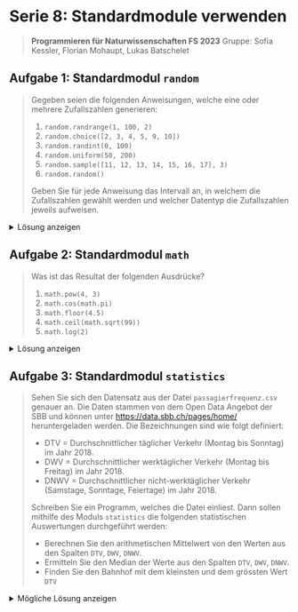 # Serie 8: Standardmodule verwenden

> **Programmieren für Naturwissenschaften FS 2023**
> Gruppe: Sofia Kessler, Florian Mohaupt, Lukas Batschelet

## Aufgabe 1: Standardmodul `random`
> Gegeben seien die folgenden Anweisungen, welche eine oder mehrere Zufallszahlen generieren:
>
> 1. `random.randrange(1, 100, 2)`
> 2. `random.choice([2, 3, 4, 5, 9, 10])`
> 3. `random.randint(0, 100)`
> 4. `random.uniform(50, 200)`
> 5. `random.sample([11, 12, 13, 14, 15, 16, 17], 3)`
> 6. `random.random()`
>
> Geben Sie für jede Anweisung das Intervall an, in welchem die Zufallszahlen gewählt werden und welcher Datentyp die Zufallszahlen jeweils aufweisen.

<details>
	<summary> Lösung anzeigen </summary>

1. `random.randrange(1, 100, 2)` generiert eine Zufallszahl zwischen 1 und 100 (exklusive) mit einer Schrittweite von 2 (also nur ungerade Zahlen). Der Datentyp ist `int`.
2. `random.choice([2, 3, 4, 5, 9, 10])` generiert eine Zufallszahl aus der Liste. Der Datentyp ist `int`.
3. `random.randint(0, 100)` generiert eine Zufallszahl zwischen 0 und 100 (inklusive). Der Datentyp ist `int`.
4. `random.uniform(50, 200)` generiert eine Zufallszahl zwischen 50 und 200 (inklusive). Der Datentyp ist `float`.
5. `random.sample([11, 12, 13, 14, 15, 16, 17], 3)` generiert eine Liste mit 3 Zufallszahlen aus der Liste. Der Datentyp ist `list`.
6. `random.random()` generiert eine Zufallszahl zwischen 0 und 1 (exklusive). Der Datentyp ist `float`.

</details>

## Aufgabe 2: Standardmodul `math`

> Was ist das Resultat der folgenden Ausdrücke?
>
> 1. `math.pow(4, 3)`
> 2. `math.cos(math.pi)`
> 3. `math.floor(4.5)`
> 4. `math.ceil(math.sqrt(99))`
> 5. `math.log(2)`

<details>
	<summary> Lösung anzeigen </summary>

1. `math.pow(4, 3)` ist gleich 4<sup>3</sup> = 64
2. `math.cos(math.pi)` ist gleich cos(&pi;) = -1
3. `math.floor(4.5)` ist gleich &lfloor;4.5&rfloor; = 4
4. `math.ceil(math.sqrt(99))` ist gleich &lceil;&radic;99&rceil; = 10
5. `math.log(2)` ist gleich ln(2) = 0.6931471805599453

</details>

## Aufgabe 3: Standardmodul `statistics`

> Sehen Sie sich den Datensatz aus der Datei `passagierfrequenz.csv` genauer an. Die Daten stammen von dem Open Data Angebot der SBB und können unter https://data.sbb.ch/pages/home/ heruntergeladen werden. Die Bezeichnungen sind wie folgt definiert:
> 
> - DTV = Durchschnittlicher täglicher Verkehr (Montag bis Sonntag) im Jahr 2018.
> - DWV = Durchschnittlicher werktäglicher Verkehr (Montag bis Freitag) im Jahr 2018.
> - DNWV = Durchschnittlicher nicht-werktäglicher Verkehr (Samstage, Sonntage, Feiertage) im Jahr 2018.
> 
> Schreiben Sie ein Programm, welches die Datei einliest. Dann sollen mithilfe des Moduls `statistics` die folgenden statistischen Auswertungen durchgeführt werden:
>
> - Berechnen Sie den arithmetischen Mittelwert von den Werten aus den Spalten `DTV`, `DWV`, `DNWV`.
> - Ermitteln Sie den Median der Werte aus den Spalten `DTV`, `DWV`, `DNWV`.
> - Finden Sie den Bahnhof mit dem kleinsten und dem grössten Wert `DTV`

<details>
	<summary> Mögliche Lösung anzeigen </summary>

- **Bemerkung:** Die Datei `passagierfrequenz.csv` muss im gleichen Verzeichnis wie das Python-Skript liegen.
- Diese Lösung funktioniert zwar, ist aber nicht besonders elegant. Es gibt sicherlich bessere, und vor allem übersichtlichere Lösungen.

```python
import statistics

file_name = "passagierfrequenz.csv"

# Datei lesen
with open(file_name, "r") as file:
    content = file.read()
    print(content)

# leere listen für die werte aus der Datei erstellen
dtv_values = []
dwv_values = []
dnwv_values = []
name_values = []

with open(file_path, "r") as file:
    # Die erste Zeile lesen (Header)
    header_line = file.readline()
    # Header-Zeile am Komma aufteilen
    header = header_line.split(';')

    # Den Index der gewünschten Spalten finden
    dtv_index = header.index("DTV")
    dwv_index = header.index("DWV")
    dnwv_index = header.index("DNWV")
    name_index = header.index("Bahnhof_Haltestelle")

    # Zeilen lesen
    for line in file:
        # Zeilen am Komma aufteilen
        row = line.strip().split(';')
        # Werte in die entsprechende Liste einfügen
        dtv_values.append(float(row[dtv_index]))
        dwv_values.append(float(row[dwv_index]))
        dnwv_values.append(float(row[dnwv_index]))
        name_values.append(row[name_index])
    # Stationen mit maximaler und minimaler Frequenz finden
        # grösste Werte in der Liste suchen
        max_dtv = max(dtv_values)
        min_dtv = min(dtv_values)
        # index dieser Werte suchen
        max_index = dtv_values.index(max_dtv)
        min_index = dtv_values.index(min_dtv)
        # stationsname mit hilfe des index festlegen
        name_max = name_values[max_index]
        name_min = name_values[min_index]

dtv_mean = statistics.mean(dtv_values)
dwv_mean = statistics.mean(dwv_values)
dnwv_mean = statistics.mean(dnwv_values)
dtv_median = statistics.median(dtv_values)
dwv_median = statistics.median(dwv_values)
dnwv_median = statistics.median(dnwv_values)

print("DTV \t= Durchschnittlicher täglicher Verkehr (Montag bis Sonntag)")
print("DWV \t= Durchschnittlicher werktäglicher Verkehr (Montag bis Freitag)")
print("DNWV \t= Durchschnittlicher nicht-werktäglicher Verkehr (Samstage, Sonntage, Feiertage)")
print("Durchschnittswerte:")
print("\t DTV pro Bahnhof (2018): \t", round(dtv_mean, 2))
print("\t DWV pro Bahnhof (2018): \t", round(dwv_mean, 2))
print("\t DNWV pro Bahnhof (2018): \t", round(dnwv_mean, 2))
print("Median:")
print("\t DTV pro Bahnhof (2018): \t", round(dtv_median, 2))
print("\t DWV pro Bahnhof (2018): \t", round(dwv_median, 2))
print("\t DNWV pro Bahnhof (2018): \t", round(dnwv_median, 2))
print(name_max, "ist die Station mit dem höchsten DTV, und zwar: \t", max_dtv)
print(name_min, "ist die Station mit dem geringsten DTV, und zwar: \t", min_dtv)
```

- [Vollständiger Quellcode](S8A3.py)
- [passagierdaten.csv](passagierdaten.csv)

</details>